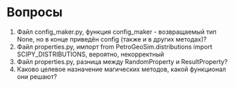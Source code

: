 # Вопросы
1. Файл config_maker.py, функция config_maker - возвращаемый тип None, но в конце приведён config (также и в других методах)?
2. Файл properties.py, импорт from PetroGeoSim.distributions import SCIPY_DISTRIBUTIONS, вероятно, некорректный
3. Файл properties.py, разница между RandomProperty и ResultProperty?
4. Каково целевое назначение магических методов, какой функционал они решают?